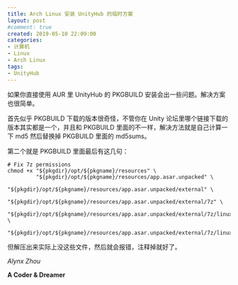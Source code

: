 ```yaml
---
title: Arch Linux 安装 UnityHub 的临时方案
layout: post
#comment: true
created: 2019-05-10 22:09:00
categories:
- 计算机
- Linux
- Arch Linux
tags:
- UnityHub
---
```

如果你直接使用 AUR 里 UnityHub 的 PKGBUILD 安装会出一些问题。解决方案也很简单。

首先似乎 PKGBUILD 下载的版本很奇怪，不管你在 Unity 论坛里哪个链接下载的版本其实都是一个，并且和 PKGBUILD 里面的不一样，解决方法就是自己计算一下 md5 然后替换掉 PKGBUILD 里面的 md5sums。

第二个就是 PKGBUILD 里面最后有这几句：

```
# Fix 7z permissions
chmod +x "${pkgdir}/opt/${pkgname}/resources" \
         "${pkgdir}/opt/${pkgname}/resources/app.asar.unpacked" \
         "${pkgdir}/opt/${pkgname}/resources/app.asar.unpacked/external" \
         "${pkgdir}/opt/${pkgname}/resources/app.asar.unpacked/external/7z" \
         "${pkgdir}/opt/${pkgname}/resources/app.asar.unpacked/external/7z/linux64" \
         "${pkgdir}/opt/${pkgname}/resources/app.asar.unpacked/external/7z/linux64/7z"
```

但解压出来实际上没这些文件，然后就会报错，注释掉就好了。

*Alynx Zhou*

**A Coder & Dreamer**
